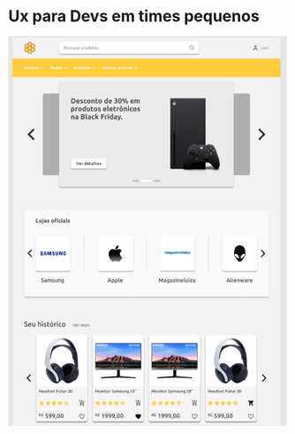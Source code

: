 # Ux para Devs em times pequenos

![image1](https://github.com/VitorHugoAntunes/DoWhile2020---Desafio-03/blob/master/DoWhile2020_desafio03/img1.jpg)
